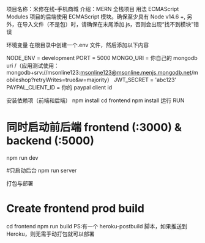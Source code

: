 项目名称：米修在线-手机商城 介绍：MERN 全栈项目
用法
ECMAScript Modules
项目的后端使用 ECMAScript 模块。确保至少具有 Node v14.6 +, 另外，在导入文件（不是包）时，请确保在末尾添加.js，否则会出现“找不到模块”错误

环境变量
在根目录中创建一个.env 文件，然后添加以下内容

NODE_ENV = development PORT = 5000 MONGO_URI = 你自己的 mongodb uri /（应用测试使用：mongodb+srv://msonline123:msonline123@msonline.menjs.mongodb.net/mobileshop?retryWrites=true&w=majority） JWT_SECRET = 'abc123' PAYPAL_CLIENT_ID = 你的 paypal client id

安装依赖项（前端和后端）
npm install
cd frontend
npm install
运行 RUN

# 同时启动前后端 frontend (:3000) & backend (:5000)

npm run dev

#只启动后台
npm run server

打包与部署

# Create frontend prod build

cd frontend
npm run build
PS:有一个 heroku-postbuild 脚本，如果推送到 Heroku，则无需手动打包就可以部署
